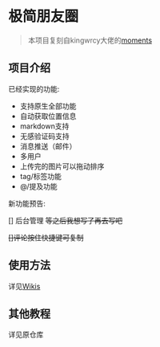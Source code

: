 # 极简朋友圈

> 本项目复刻自kingwrcy大佬的[moments](https://github.com/kingwrcy/moments)

## 项目介绍

已经实现的功能:

- 支持原生全部功能
- 自动获取位置信息
- markdown支持
- 无感验证码支持
- 消息推送（邮件）
- 多用户
- 上传完的图片可以拖动排序
- tag/标签功能
- @/提及功能

新功能预告:

[] 后台管理 ~~等之后我想写了再去写吧~~

~~[]评论按住快捷键可复制~~


## 使用方法

详见[Wikis](https://github.com/RandallAnjie/moments/wiki/%E4%BD%BF%E7%94%A8%E6%96%B9%E6%B3%95)

## 其他教程

详见原仓库